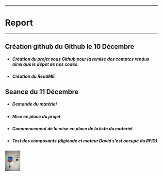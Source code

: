 *******************
# Report 
*******************
## Création github du Github le 10 Décembre
 - ##### Création du projet sous Github pour la remise des comptes rendus ainsi que le dépot de nos codes.
 - ##### Création du ReadME
## Seance du 11 Décembre
 - ##### Demande du matériel
 - ##### Mise en place du projet
 - ##### Commencement de la mise en place de la liste du materiel
 - ##### Test des composants (digicode et moteur David s'est occupé du RFID)
<img src="../Images/digicode_moteur.jpg" alt="composants" width=10% />
